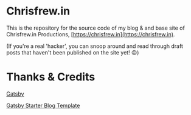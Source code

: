 # Chrisfrew.in

This is the repository for the source code of my blog & and base site of Chrisfrew.in Productions, [https://chrisfrew.in](https://chrisfrew.in).

(If you're a real 'hacker', you can snoop around and read through draft posts that haven't been published on the site yet! :wink:)

# Thanks & Credits

[Gatsby](https://github.com/gatsbyjs/)

[Gatsby Starter Blog Template](https://github.com/gatsbyjs/gatsby-starter-blog)